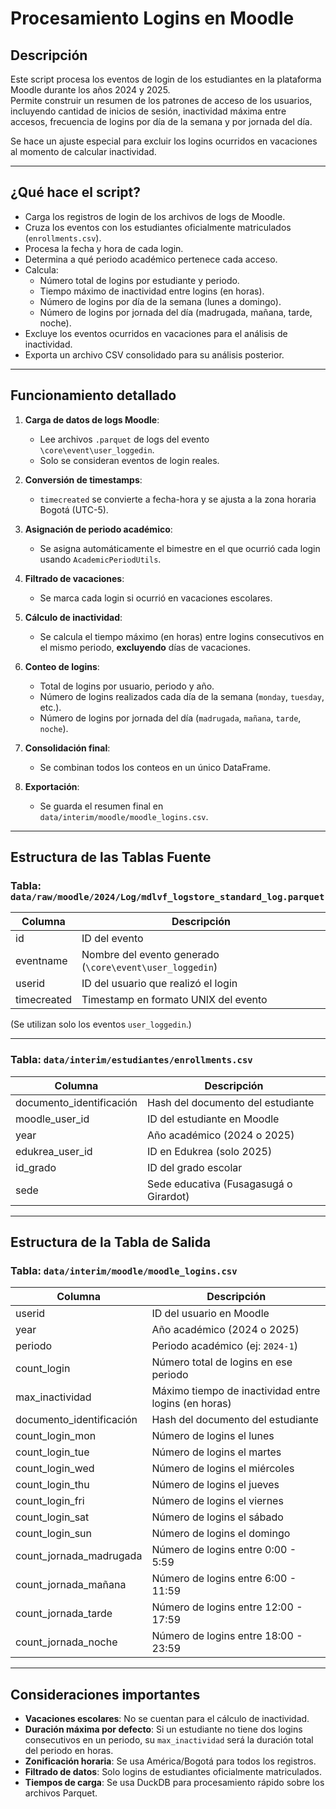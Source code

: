# Procesamiento Logins en Moodle

## Descripción
Este script procesa los eventos de login de los estudiantes en la plataforma Moodle durante los años 2024 y 2025.  
Permite construir un resumen de los patrones de acceso de los usuarios, incluyendo cantidad de inicios de sesión, inactividad máxima entre accesos, frecuencia de logins por día de la semana y por jornada del día.

Se hace un ajuste especial para excluir los logins ocurridos en vacaciones al momento de calcular inactividad.

---

## ¿Qué hace el script?

- Carga los registros de login de los archivos de logs de Moodle.
- Cruza los eventos con los estudiantes oficialmente matriculados (`enrollments.csv`).
- Procesa la fecha y hora de cada login.
- Determina a qué periodo académico pertenece cada acceso.
- Calcula:
  - Número total de logins por estudiante y periodo.
  - Tiempo máximo de inactividad entre logins (en horas).
  - Número de logins por día de la semana (lunes a domingo).
  - Número de logins por jornada del día (madrugada, mañana, tarde, noche).
- Excluye los eventos ocurridos en vacaciones para el análisis de inactividad.
- Exporta un archivo CSV consolidado para su análisis posterior.

---

## Funcionamiento detallado

1. **Carga de datos de logs Moodle**:
   - Lee archivos `.parquet` de logs del evento `\core\event\user_loggedin`.
   - Solo se consideran eventos de login reales.

2. **Conversión de timestamps**:
   - `timecreated` se convierte a fecha-hora y se ajusta a la zona horaria Bogotá (UTC-5).

3. **Asignación de periodo académico**:
   - Se asigna automáticamente el bimestre en el que ocurrió cada login usando `AcademicPeriodUtils`.

4. **Filtrado de vacaciones**:
   - Se marca cada login si ocurrió en vacaciones escolares.

5. **Cálculo de inactividad**:
   - Se calcula el tiempo máximo (en horas) entre logins consecutivos en el mismo periodo, **excluyendo** días de vacaciones.

6. **Conteo de logins**:
   - Total de logins por usuario, periodo y año.
   - Número de logins realizados cada día de la semana (`monday`, `tuesday`, etc.).
   - Número de logins por jornada del día (`madrugada`, `mañana`, `tarde`, `noche`).

7. **Consolidación final**:
   - Se combinan todos los conteos en un único DataFrame.

8. **Exportación**:
   - Se guarda el resumen final en `data/interim/moodle/moodle_logins.csv`.

---

## Estructura de las Tablas Fuente

### Tabla: `data/raw/moodle/2024/Log/mdlvf_logstore_standard_log.parquet`
| **Columna** | **Descripción** |
|-------------|------------------|
| id | ID del evento |
| eventname | Nombre del evento generado (`\core\event\user_loggedin`) |
| userid | ID del usuario que realizó el login |
| timecreated | Timestamp en formato UNIX del evento |

(Se utilizan solo los eventos `user_loggedin`.)

---

### Tabla: `data/interim/estudiantes/enrollments.csv`
| **Columna** | **Descripción** |
|-------------|------------------|
| documento_identificación | Hash del documento del estudiante |
| moodle_user_id | ID del estudiante en Moodle |
| year | Año académico (2024 o 2025) |
| edukrea_user_id | ID en Edukrea (solo 2025) |
| id_grado | ID del grado escolar |
| sede | Sede educativa (Fusagasugá o Girardot) |

---

## Estructura de la Tabla de Salida

### Tabla: `data/interim/moodle/moodle_logins.csv`
| **Columna** | **Descripción** |
|-------------|------------------|
| userid | ID del usuario en Moodle |
| year | Año académico (2024 o 2025) |
| periodo | Periodo académico (ej: `2024-1`) |
| count_login | Número total de logins en ese periodo |
| max_inactividad | Máximo tiempo de inactividad entre logins (en horas) |
| documento_identificación | Hash del documento del estudiante |
| count_login_mon | Número de logins el lunes |
| count_login_tue | Número de logins el martes |
| count_login_wed | Número de logins el miércoles |
| count_login_thu | Número de logins el jueves |
| count_login_fri | Número de logins el viernes |
| count_login_sat | Número de logins el sábado |
| count_login_sun | Número de logins el domingo |
| count_jornada_madrugada | Número de logins entre 0:00 - 5:59 |
| count_jornada_mañana | Número de logins entre 6:00 - 11:59 |
| count_jornada_tarde | Número de logins entre 12:00 - 17:59 |
| count_jornada_noche | Número de logins entre 18:00 - 23:59 |

---

## Consideraciones importantes

- **Vacaciones escolares**: No se cuentan para el cálculo de inactividad.
- **Duración máxima por defecto**: Si un estudiante no tiene dos logins consecutivos en un periodo, su `max_inactividad` será la duración total del periodo en horas.
- **Zonificación horaria**: Se usa América/Bogotá para todos los registros.
- **Filtrado de datos**: Solo logins de estudiantes oficialmente matriculados.
- **Tiempos de carga**: Se usa DuckDB para procesamiento rápido sobre los archivos Parquet.